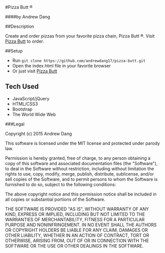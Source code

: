 #Pizza Butt &reg;

####by Andrew Dang

##Description

Create and order pizzas from your favorite pizza chain, Pizza Butt &reg;. Visit [Pizza Butt](https://pizzabutt.bitballoon.com) to order.


##Setup

* Run `git clone https://github.com/andrewdang17/pizza-butt.git`
* Open the index.html file in your favorite browser
* Or just visit [Pizza Butt](https://pizzabutt.bitballoon.com)

## Tech Used

* JavaScript/jQuery
* HTML/CSS3
* Bootstrap
* The World Wide Web

###Legal

Copyright (c) 2015  Andrew Dang

This software is licensed under the MIT license and protected under parody law.

Permission is hereby granted, free of charge, to any person obtaining a copy
of this software and associated documentation files (the "Software"), to deal
in the Software without restriction, including without limitation the rights
to use, copy, modify, merge, publish, distribute, sublicense, and/or sell
copies of the Software, and to permit persons to whom the Software is
furnished to do so, subject to the following conditions:

The above copyright notice and this permission notice shall be included in
all copies or substantial portions of the Software.

THE SOFTWARE IS PROVIDED "AS IS", WITHOUT WARRANTY OF ANY KIND, EXPRESS OR
IMPLIED, INCLUDING BUT NOT LIMITED TO THE WARRANTIES OF MERCHANTABILITY,
FITNESS FOR A PARTICULAR PURPOSE AND NONINFRINGEMENT. IN NO EVENT SHALL THE
AUTHORS OR COPYRIGHT HOLDERS BE LIABLE FOR ANY CLAIM, DAMAGES OR OTHER
LIABILITY, WHETHER IN AN ACTION OF CONTRACT, TORT OR OTHERWISE, ARISING FROM,
OUT OF OR IN CONNECTION WITH THE SOFTWARE OR THE USE OR OTHER DEALINGS IN
THE SOFTWARE.
